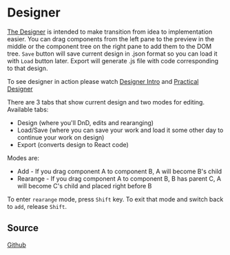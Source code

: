 # Designer
[The Designer](https://designer.freenit.org/) is intended to make transition 
from idea to implementation easier. You can drag components from the left pane
to the preview in the middle or the component tree on the right pane to add 
them to the DOM tree. `Save` button will save current design in .json format so 
you can load it with `Load` button later. Export will generate .js file with 
code corresponding to that design.

To see designer in action please watch
[Designer Intro](https://www.youtube.com/watch?v=l1CD-84fs8k&list=PLpeJ1COhO5ak9X3UE85mlFZrrIxiPynKy) 
and [Practical Designer](https://www.youtube.com/watch?v=5aapP8A0CHI&list=PLpeJ1COhO5ak9X3UE85mlFZrrIxiPynKy&index=2)

There are 3 tabs that show current design and two modes for editing. Available tabs:
* Design (where you'll DnD, edits and rearanging)
* Load/Save (where you can save your work and load it some other day to continue your work on design)
* Export (converts design to React code)

Modes are:
* Add - If you drag component A to component B, A will become B's child
* Rearange - If you drag component A to component B, B has parent C, A will become C's child and placed right before B

To enter `rearange` mode, press `Shift` key. To exit that mode and switch back to `add`, release `Shift`.

## Source
[Github](https://github.com/freenit-framework/designer)
